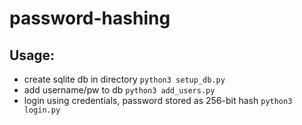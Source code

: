 # password-hashing

## Usage:
- create sqlite db in directory
`python3 setup_db.py`
- add username/pw to db
`python3 add_users.py`
- login using credentials, password stored as 256-bit hash
`python3 login.py`
